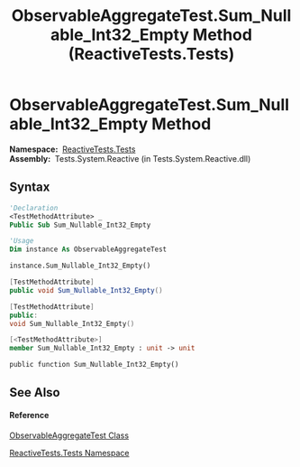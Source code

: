 ﻿---
title: ObservableAggregateTest.Sum_Nullable_Int32_Empty Method  (ReactiveTests.Tests)
TOCTitle: Sum_Nullable_Int32_Empty Method
ms:assetid: M:ReactiveTests.Tests.ObservableAggregateTest.Sum_Nullable_Int32_Empty
ms:mtpsurl: https://msdn.microsoft.com/en-us/library/reactivetests.tests.observableaggregatetest.sum_nullable_int32_empty(v=VS.103)
ms:contentKeyID: 36619051
ms.date: 06/28/2011
mtps_version: v=VS.103
f1_keywords:
- ReactiveTests.Tests.ObservableAggregateTest.Sum_Nullable_Int32_Empty
dev_langs:
- CSharp
- JScript
- VB
- FSharp
- c++
---

# ObservableAggregateTest.Sum\_Nullable\_Int32\_Empty Method

**Namespace:**  [ReactiveTests.Tests](hh289046\(v=vs.103\).md)  
**Assembly:**  Tests.System.Reactive (in Tests.System.Reactive.dll)

## Syntax

``` vb
'Declaration
<TestMethodAttribute> _
Public Sub Sum_Nullable_Int32_Empty
```

``` vb
'Usage
Dim instance As ObservableAggregateTest

instance.Sum_Nullable_Int32_Empty()
```

``` csharp
[TestMethodAttribute]
public void Sum_Nullable_Int32_Empty()
```

``` c++
[TestMethodAttribute]
public:
void Sum_Nullable_Int32_Empty()
```

``` fsharp
[<TestMethodAttribute>]
member Sum_Nullable_Int32_Empty : unit -> unit 
```

``` jscript
public function Sum_Nullable_Int32_Empty()
```

## See Also

#### Reference

[ObservableAggregateTest Class](hh314823\(v=vs.103\).md)

[ReactiveTests.Tests Namespace](hh289046\(v=vs.103\).md)

